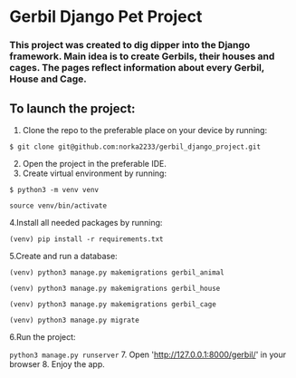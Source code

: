 # Gerbil Django Pet Project
### This project was created to dig dipper into the Django framework. Main idea is to create Gerbils, their houses and cages. The pages reflect information about every Gerbil, House and Cage.

## To launch the project:
1. Clone the repo to the preferable place on your device by running:

`$ git clone git@github.com:norka2233/gerbil_django_project.git`

2. Open the project in the preferable IDE.
3. Create virtual environment by running:

`$ python3 -m venv venv`

`source venv/bin/activate`

4.Install all needed packages by running:

`(venv) pip install -r requirements.txt`

5.Create and run a database:

`(venv) python3 manage.py makemigrations gerbil_animal`

`(venv) python3 manage.py makemigrations gerbil_house`

`(venv) python3 manage.py makemigrations gerbil_cage`

`(venv) python3 manage.py migrate`

6.Run the project:

`python3 manage.py runserver`
7. Open 'http://127.0.0.1:8000/gerbil/' in your browser
8. Enjoy the app.